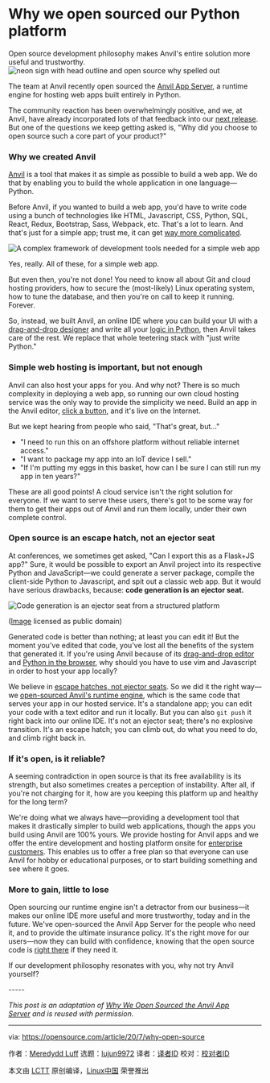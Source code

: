 [#]: collector: (lujun9972)
[#]: translator: (zepoch)
[#]: reviewer: ( )
[#]: publisher: ( )
[#]: url: ( )
[#]: subject: (Why we open sourced our Python platform)
[#]: via: (https://opensource.com/article/20/7/why-open-source)
[#]: author: (Meredydd Luff https://opensource.com/users/meredydd-luff)

Why we open sourced our Python platform
======
Open source development philosophy makes Anvil's entire solution more
useful and trustworthy.
![neon sign with head outline and open source why spelled out][1]

The team at Anvil recently open sourced the [Anvil App Server][2], a runtime engine for hosting web apps built entirely in Python.

The community reaction has been overwhelmingly positive, and we, at Anvil, have already incorporated lots of that feedback into our [next release][3]. But one of the questions we keep getting asked is, "Why did you choose to open source such a core part of your product?"

### Why we created Anvil

[Anvil][4] is a tool that makes it as simple as possible to build a web app. We do that by enabling you to build the whole application in one language—Python.

Before Anvil, if you wanted to build a web app, you'd have to write code using a bunch of technologies like HTML, Javascript, CSS, Python, SQL, React, Redux, Bootstrap, Sass, Webpack, etc. That's a lot to learn. And that's just for a simple app; trust me, it can get [way more complicated][5].

![A complex framework of development tools needed for a simple web app][6]

Yes, really. All of these, for a simple web app.

But even then, you're not done! You need to know all about Git and cloud hosting providers, how to secure the (most-likely) Linux operating system, how to tune the database, and then you're on call to keep it running. Forever.

So, instead, we built Anvil, an online IDE where you can build your UI with a [drag-and-drop designer][7] and write all your [logic in Python][8], then Anvil takes care of the rest. We replace that whole teetering stack with "just write Python."

### Simple web hosting is important, but not enough

Anvil can also host your apps for you. And why not? There is so much complexity in deploying a web app, so running our own cloud hosting service was the only way to provide the simplicity we need. Build an app in the Anvil editor, [click a button][9], and it's live on the Internet.

But we kept hearing from people who said, "That's great, but…"

  * "I need to run this on an offshore platform without reliable internet access."
  * "I want to package my app into an IoT device I sell."
  * "If I'm putting my eggs in this basket, how can I be sure I can still run my app in ten years?"



These are all good points! A cloud service isn't the right solution for everyone. If we want to serve these users, there's got to be some way for them to get their apps out of Anvil and run them locally, under their own complete control.

### Open source is an escape hatch, not an ejector seat

At conferences, we sometimes get asked, "Can I export this as a Flask+JS app?" Sure, it would be possible to export an Anvil project into its respective Python and JavaScript—we could generate a server package, compile the client-side Python to Javascript, and spit out a classic web app. But it would have serious drawbacks, because: **code generation is an ejector seat.**

![Code generation is an ejector seat from a structured platform][10]

([Image][11] licensed as public domain)

Generated code is better than nothing; at least you can edit it! But the moment you've edited that code, you've lost all the benefits of the system that generated it. If you're using Anvil because of its [drag-and-drop editor][12] and [Python in the browser][13], why should you have to use vim and Javascript in order to host your app locally?

We believe in [escape hatches, not ejector seats][14]. So we did it the right way—we [open-sourced Anvil's runtime engine][2], which is the same code that serves your app in our hosted service. It's a standalone app; you can edit your code with a text editor and run it locally. But you can also `git push` it right back into our online IDE. It's not an ejector seat; there's no explosive transition. It's an escape hatch; you can climb out, do what you need to do, and climb right back in.

### If it's open, is it reliable?

A seeming contradiction in open source is that its free availability is its strength, but also sometimes creates a perception of instability. After all, if you're not charging for it, how are you keeping this platform up and healthy for the long term?

We're doing what we always have—providing a development tool that makes it drastically simpler to build web applications, though the apps you build using Anvil are 100% yours. We provide hosting for Anvil apps and we offer the entire development and hosting platform onsite for [enterprise customers][15]. This enables us to offer a free plan so that everyone can use Anvil for hobby or educational purposes, or to start building something and see where it goes.

### More to gain, little to lose

Open sourcing our runtime engine isn't a detractor from our business—it makes our online IDE more useful and more trustworthy, today and in the future. We've open-sourced the Anvil App Server for the people who need it, and to provide the ultimate insurance policy. It's the right move for our users—now they can build with confidence, knowing that the open source code is [right there][3] if they need it.

If our development philosophy resonates with you, why not try Anvil yourself?
 

\-----

_This post is an adaptation of [Why We Open Sourced the Anvil App Server][16] and is reused with permission._

--------------------------------------------------------------------------------

via: https://opensource.com/article/20/7/why-open-source

作者：[Meredydd Luff][a]
选题：[lujun9972][b]
译者：[译者ID](https://github.com/译者ID)
校对：[校对者ID](https://github.com/校对者ID)

本文由 [LCTT](https://github.com/LCTT/TranslateProject) 原创编译，[Linux中国](https://linux.cn/) 荣誉推出

[a]: https://opensource.com/users/meredydd-luff
[b]: https://github.com/lujun9972
[1]: https://opensource.com/sites/default/files/styles/image-full-size/public/lead-images/BUS_OSwhy_520x292_ma.png?itok=lqfhAs8L (neon sign with head outline and open source why spelled out)
[2]: https://anvil.works/blog/open-source
[3]: https://github.com/anvil-works/anvil-runtime
[4]: https://anvil.works/
[5]: https://github.com/kamranahmedse/developer-roadmap#introduction
[6]: https://opensource.com/sites/default/files/uploads/frameworks.png (A complex framework of development tools needed for a simple web app)
[7]: https://anvil.works/docs/client/ui
[8]: https://anvil.works/docs/client/python
[9]: https://anvil.works/docs/deployment
[10]: https://opensource.com/sites/default/files/uploads/ejector-seat-opensourcecom.jpg (Code generation is an ejector seat from a structured platform)
[11]: https://commons.wikimedia.org/wiki/File:Crash.arp.600pix.jpg
[12]: https://anvil.works/docs/editor
[13]: https://anvil.works/docs/client
[14]: https://anvil.works/blog/escape-hatches-and-ejector-seats
[15]: https://anvil.works/docs/overview/enterprise
[16]: https://anvil.works/blog/why-open-source
